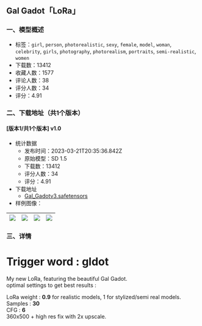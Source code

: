 ## Gal Gadot「LoRa」
### 一、模型概述

- 标签：`girl`, `person`, `photorealistic`, `sexy`, `female`, `model`, `woman`, `celebrity`, `girls`, `photography`, `photorealism`, `portraits`, `semi-realistic`, `women`
- 下载数：13412
- 收藏人数：1577
- 评论人数：38
- 评分人数：34
- 评分：4.91

### 二、下载地址（共1个版本）

#### [版本1/共1个版本] v1.0

- 统计数据
  - 发布时间：2023-03-21T20:35:36.842Z
  - 原始模型：SD 1.5
  - 下载数：13412
  - 评分人数：34
  - 评分：4.91
- 下载地址
  - [Gal_Gadotv3.safetensors](https://civitai.com/api/download/models/9739)
- 样例图像：

| <img src="https://image.civitai.com/xG1nkqKTMzGDvpLrqFT7WA/aa55ef2a-5092-4775-de5f-5bc7f235f800/width=450/94322.jpeg" /> | <img src="https://image.civitai.com/xG1nkqKTMzGDvpLrqFT7WA/4445d68e-92fd-4f7b-8396-937af74d8900/width=450/94339.jpeg" /> | <img src="https://image.civitai.com/xG1nkqKTMzGDvpLrqFT7WA/33d597d2-8862-48fd-c402-bdd1d4fe5b00/width=450/94338.jpeg" /> | <img src="https://image.civitai.com/xG1nkqKTMzGDvpLrqFT7WA/7aa6a79c-d50e-414e-5669-2606ee970b00/width=450/94325.jpeg" /> |
| ---- | ---- | ---- | ---- |


### 三、详情
<h1>Trigger word : <strong>gldot</strong></h1><p>My new LoRa, featuring the beautiful Gal Gadot. <br />optimal settings to get best results :</p><p>LoRa weight : <strong>0.9</strong> for realistic models, 1 for stylized/semi real models.<br />Samples : <strong>30</strong><br />CFG : <strong>6</strong><br />360x500 + high res fix with 2x upscale.<br /></p>